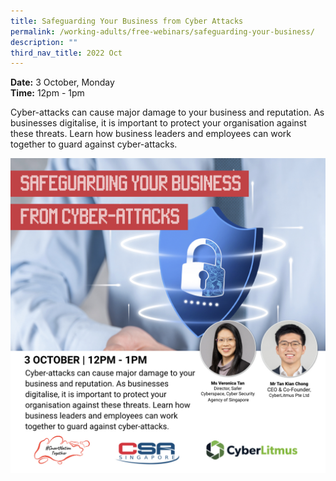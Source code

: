 ```yaml
---
title: Safeguarding Your Business from Cyber Attacks
permalink: /working-adults/free-webinars/safeguarding-your-business/
description: ""
third_nav_title: 2022 Oct
---
```

**Date:** 3 October, Monday
<br> **Time:** 12pm - 1pm

Cyber-attacks can cause major damage to your business and reputation. As businesses digitalise, it is important to protect your organisation against these threats. Learn how business leaders and employees can work together to guard against cyber-attacks.

![Free webinar on safeguarding your business from cyber attacks for working adults](/images/oct%202022/wa_3%20oct_new.jpeg)